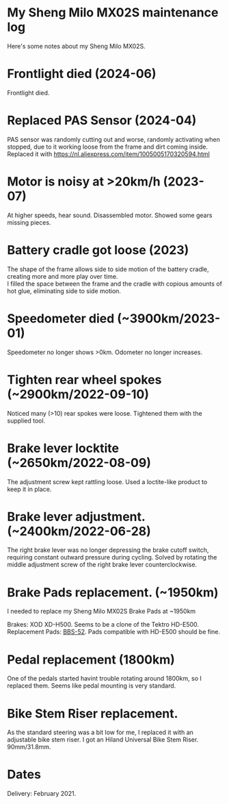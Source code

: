 # My Sheng Milo MX02S maintenance log

Here's some notes about my Sheng Milo MX02S.

# Frontlight died (2024-06)
Frontlight died.

# Replaced PAS Sensor (2024-04)
PAS sensor was randomly cutting out and worse, randomly activating when stopped, due to it working loose from the frame and dirt coming inside.
Replaced it with https://nl.aliexpress.com/item/1005005170320594.html

# Motor is noisy at >20km/h (2023-07)
At higher speeds, hear sound. Disassembled motor. Showed some gears missing pieces.

# Battery cradle got loose (2023)
The shape of the frame allows side to side motion of the battery cradle, creating more and more play over time.  
I filled the space between the frame and the cradle with copious amounts of hot glue, eliminating side to side motion.

# Speedometer died (~3900km/2023-01)
Speedometer no longer shows >0km. Odometer no longer increases.

# Tighten rear wheel spokes (~2900km/2022-09-10)
Noticed many (>10) rear spokes were loose. Tightened them with the supplied tool.

# Brake lever locktite (~2650km/2022-08-09)
The adjustment screw kept rattling loose. Used a loctite-like product to keep it in place.

# Brake lever adjustment. (~2400km/2022-06-28)
The right brake lever was no longer depressing the brake cutoff switch, requiring constant outward pressure during cycling.
Solved by rotating the middle adjustment screw of the right brake lever counterclockwise.

# Brake Pads replacement. (~1950km)
I needed to replace my Sheng Milo MX02S Brake Pads at ~1950km

Brakes: XOD XD-H500. Seems to be a clone of the Tektro HD-E500.  
Replacement Pads: [BBS-52](https://bbbcycling.com/nl_nl/bbs-52-discstop-hp). Pads compatible with HD-E500 should be fine.

# Pedal replacement (1800km)
One of the pedals started havint trouble rotating around 1800km, so I replaced them.
Seems like pedal mounting is very standard.

# Bike Stem Riser replacement.
As the standard steering was a bit low for me, I replaced it with an adjustable bike stem riser.
I got an Hiland Universal Bike Stem Riser. 90mm/31.8mm.

# Dates
Delivery: February 2021.
